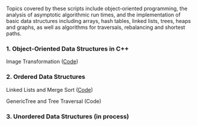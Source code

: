 Topics covered by these scripts include object-oriented programming, the analysis of asymptotic algorithmic run times, and the implementation of basic data structures including arrays, hash tables, linked lists, trees, heaps and graphs, as well as algorithms for traversals, rebalancing and shortest paths.

### 1. Object-Oriented Data Structures in C++

Image Transformation ([Code](https://github.com/daniel-furman/computer-science-fundamentals/blob/master/Week4_ImageTransform_assignment.cpp))

### 2. Ordered Data Structures

Linked Lists and Merge Sort ([Code](https://github.com/daniel-furman/computer-science-fundamentals/blob/master/Week5_LinkedLists_assignment.h))

GenericTree and Tree Traversal (Code)

### 3. Unordered Data Structures (in process)
